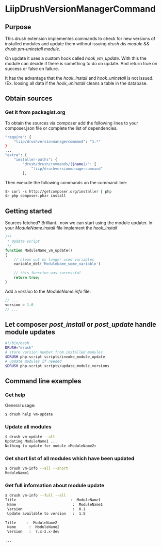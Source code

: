 # LiipDrushVersionManagerCommand

## Purpose
This drush extension implementes commands to check for new versions of installed modules and update them without issuing *drush dis module && drush pm-uninstall module*.

On update it uses a custom hook called *hook_vm_update*. With this the module can decide if there is something to do on update. And return true on success or false on failure.

It has the advantage that the *hook_install* and *hook_uninstall* is not issued. (Ex. loosing all data if the *hook_uninstall* cleans a table in the database.

## Obtain sources

### Get it from packagist.org
To obtain the sources via composer add the following lines to your composer.json file or complete the list of
dependencies.

```bash
"require": {
    "liip/drushversionmanagercommand": "1.*"
}
...
"extra": {
    "installer-paths": {
        "drush/drush/commands/{$name}/": [
            "liip/drushversionmanagercommand"
        ],
```

Then execute the following commands on the command line:

```bash
$> curl -s http://getcomposer.org/installer | php
$> php composer.phar install
```

## Getting started

Sources fetched? Brilliant.. now we can start using the module updater.
In your *ModuleName.install* file implement the *hook_install*

```php
/**
 * Update script
 */
function ModuleName_vm_update()
{
    // clean out no longer used variables
    variable_del('ModuleName_some_variable')
    
    // this function was successful
    return true;
}
```

Add a *version* to the *ModuleName.info* file:

```php
// ...
version = 1.0
// ...
```


## Let composer *post_install* or *post_update* handle module updates

```bash
#!/bin/bash
DRUSH="drush"
# store version number from installed modules
$DRUSH php-script scripts/invoke_module_update 
# update modules if needed
$DRUSH php-script scripts/update_module_versions
```

## Command line examples

### Get help
General usage:

```bash
$ drush help vm-update
```

### Update all modules
```bash
$ drush vm-update --all
Updating ModuleName1 ...                                                                                [success]
Nothing to update for module »ModuleName2«                                                              [warning]
```

### Get short list of all modules which have been updated
```bash
$ drush vm-info --all --short
ModuleName1
```

### Get full information about module update
```bash
$ drush vm-info --full --all
Title                         :  ModuleName1 
 Name                          :  ModuleName1 
 Version                       :  0.1 
 Update available to version   :  1.5
 
Title     :  ModuleName2         
 Name      :  ModuleName2         
 Version   :  7.x-2.x-dev  
 
...
```


